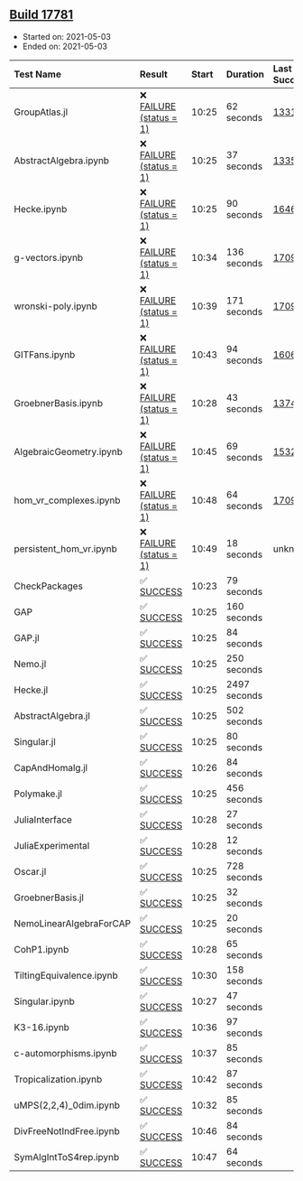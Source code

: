 ## [Build 17781](https://oscarci.mathematik.uni-kl.de/job/oscar/17781/)

* Started on: 2021-05-03
* Ended on: 2021-05-03

| Test Name    | Result | Start | Duration | Last Success | First Failure |
|:-------------|:-------|:------|:---------|:-------------|:--------------|
| GroupAtlas.jl | ❌ [FAILURE (status = 1)](https://oscarci.mathematik.uni-kl.de/job/oscar/17781/artifact/logs/build-17781/GroupAtlas.jl.log) | 10:25 | 62 seconds | [13311](https://oscarci.mathematik.uni-kl.de/job/oscar/13311/) | [13312](https://oscarci.mathematik.uni-kl.de/job/oscar/13312/) |
| AbstractAlgebra.ipynb | ❌ [FAILURE (status = 1)](https://oscarci.mathematik.uni-kl.de/job/oscar/17781/artifact/logs/build-17781/AbstractAlgebra.ipynb.log) | 10:25 | 37 seconds | [13355](https://oscarci.mathematik.uni-kl.de/job/oscar/13355/) | [13356](https://oscarci.mathematik.uni-kl.de/job/oscar/13356/) |
| Hecke.ipynb | ❌ [FAILURE (status = 1)](https://oscarci.mathematik.uni-kl.de/job/oscar/17781/artifact/logs/build-17781/Hecke.ipynb.log) | 10:25 | 90 seconds | [16463](https://oscarci.mathematik.uni-kl.de/job/oscar/16463/) | [16464](https://oscarci.mathematik.uni-kl.de/job/oscar/16464/) |
| g-vectors.ipynb | ❌ [FAILURE (status = 1)](https://oscarci.mathematik.uni-kl.de/job/oscar/17781/artifact/logs/build-17781/g-vectors.ipynb.log) | 10:34 | 136 seconds | [17099](https://oscarci.mathematik.uni-kl.de/job/oscar/17099/) | [17100](https://oscarci.mathematik.uni-kl.de/job/oscar/17100/) |
| wronski-poly.ipynb | ❌ [FAILURE (status = 1)](https://oscarci.mathematik.uni-kl.de/job/oscar/17781/artifact/logs/build-17781/wronski-poly.ipynb.log) | 10:39 | 171 seconds | [17098](https://oscarci.mathematik.uni-kl.de/job/oscar/17098/) | [17099](https://oscarci.mathematik.uni-kl.de/job/oscar/17099/) |
| GITFans.ipynb | ❌ [FAILURE (status = 1)](https://oscarci.mathematik.uni-kl.de/job/oscar/17781/artifact/logs/build-17781/GITFans.ipynb.log) | 10:43 | 94 seconds | [16068](https://oscarci.mathematik.uni-kl.de/job/oscar/16068/) | [16069](https://oscarci.mathematik.uni-kl.de/job/oscar/16069/) |
| GroebnerBasis.ipynb | ❌ [FAILURE (status = 1)](https://oscarci.mathematik.uni-kl.de/job/oscar/17781/artifact/logs/build-17781/GroebnerBasis.ipynb.log) | 10:28 | 43 seconds | [13748](https://oscarci.mathematik.uni-kl.de/job/oscar/13748/) | [13749](https://oscarci.mathematik.uni-kl.de/job/oscar/13749/) |
| AlgebraicGeometry.ipynb | ❌ [FAILURE (status = 1)](https://oscarci.mathematik.uni-kl.de/job/oscar/17781/artifact/logs/build-17781/AlgebraicGeometry.ipynb.log) | 10:45 | 69 seconds | [15322](https://oscarci.mathematik.uni-kl.de/job/oscar/15322/) | [15323](https://oscarci.mathematik.uni-kl.de/job/oscar/15323/) |
| hom_vr_complexes.ipynb | ❌ [FAILURE (status = 1)](https://oscarci.mathematik.uni-kl.de/job/oscar/17781/artifact/logs/build-17781/hom_vr_complexes.ipynb.log) | 10:48 | 64 seconds | [17099](https://oscarci.mathematik.uni-kl.de/job/oscar/17099/) | [17100](https://oscarci.mathematik.uni-kl.de/job/oscar/17100/) |
| persistent_hom_vr.ipynb | ❌ [FAILURE (status = 1)](https://oscarci.mathematik.uni-kl.de/job/oscar/17781/artifact/logs/build-17781/persistent_hom_vr.ipynb.log) | 10:49 | 18 seconds | unknown | unknown |
| CheckPackages | ✅ [SUCCESS](https://oscarci.mathematik.uni-kl.de/job/oscar/17781/artifact/logs/build-17781/CheckPackages.log) | 10:23 | 79 seconds |  |  |
| GAP | ✅ [SUCCESS](https://oscarci.mathematik.uni-kl.de/job/oscar/17781/artifact/logs/build-17781/GAP.log) | 10:25 | 160 seconds |  |  |
| GAP.jl | ✅ [SUCCESS](https://oscarci.mathematik.uni-kl.de/job/oscar/17781/artifact/logs/build-17781/GAP.jl.log) | 10:25 | 84 seconds |  |  |
| Nemo.jl | ✅ [SUCCESS](https://oscarci.mathematik.uni-kl.de/job/oscar/17781/artifact/logs/build-17781/Nemo.jl.log) | 10:25 | 250 seconds |  |  |
| Hecke.jl | ✅ [SUCCESS](https://oscarci.mathematik.uni-kl.de/job/oscar/17781/artifact/logs/build-17781/Hecke.jl.log) | 10:25 | 2497 seconds |  |  |
| AbstractAlgebra.jl | ✅ [SUCCESS](https://oscarci.mathematik.uni-kl.de/job/oscar/17781/artifact/logs/build-17781/AbstractAlgebra.jl.log) | 10:25 | 502 seconds |  |  |
| Singular.jl | ✅ [SUCCESS](https://oscarci.mathematik.uni-kl.de/job/oscar/17781/artifact/logs/build-17781/Singular.jl.log) | 10:25 | 80 seconds |  |  |
| CapAndHomalg.jl | ✅ [SUCCESS](https://oscarci.mathematik.uni-kl.de/job/oscar/17781/artifact/logs/build-17781/CapAndHomalg.jl.log) | 10:26 | 84 seconds |  |  |
| Polymake.jl | ✅ [SUCCESS](https://oscarci.mathematik.uni-kl.de/job/oscar/17781/artifact/logs/build-17781/Polymake.jl.log) | 10:25 | 456 seconds |  |  |
| JuliaInterface | ✅ [SUCCESS](https://oscarci.mathematik.uni-kl.de/job/oscar/17781/artifact/logs/build-17781/JuliaInterface.log) | 10:28 | 27 seconds |  |  |
| JuliaExperimental | ✅ [SUCCESS](https://oscarci.mathematik.uni-kl.de/job/oscar/17781/artifact/logs/build-17781/JuliaExperimental.log) | 10:28 | 12 seconds |  |  |
| Oscar.jl | ✅ [SUCCESS](https://oscarci.mathematik.uni-kl.de/job/oscar/17781/artifact/logs/build-17781/Oscar.jl.log) | 10:25 | 728 seconds |  |  |
| GroebnerBasis.jl | ✅ [SUCCESS](https://oscarci.mathematik.uni-kl.de/job/oscar/17781/artifact/logs/build-17781/GroebnerBasis.jl.log) | 10:25 | 32 seconds |  |  |
| NemoLinearAlgebraForCAP | ✅ [SUCCESS](https://oscarci.mathematik.uni-kl.de/job/oscar/17781/artifact/logs/build-17781/NemoLinearAlgebraForCAP.log) | 10:25 | 20 seconds |  |  |
| CohP1.ipynb | ✅ [SUCCESS](https://oscarci.mathematik.uni-kl.de/job/oscar/17781/artifact/logs/build-17781/CohP1.ipynb.log) | 10:28 | 65 seconds |  |  |
| TiltingEquivalence.ipynb | ✅ [SUCCESS](https://oscarci.mathematik.uni-kl.de/job/oscar/17781/artifact/logs/build-17781/TiltingEquivalence.ipynb.log) | 10:30 | 158 seconds |  |  |
| Singular.ipynb | ✅ [SUCCESS](https://oscarci.mathematik.uni-kl.de/job/oscar/17781/artifact/logs/build-17781/Singular.ipynb.log) | 10:27 | 47 seconds |  |  |
| K3-16.ipynb | ✅ [SUCCESS](https://oscarci.mathematik.uni-kl.de/job/oscar/17781/artifact/logs/build-17781/K3-16.ipynb.log) | 10:36 | 97 seconds |  |  |
| c-automorphisms.ipynb | ✅ [SUCCESS](https://oscarci.mathematik.uni-kl.de/job/oscar/17781/artifact/logs/build-17781/c-automorphisms.ipynb.log) | 10:37 | 85 seconds |  |  |
| Tropicalization.ipynb | ✅ [SUCCESS](https://oscarci.mathematik.uni-kl.de/job/oscar/17781/artifact/logs/build-17781/Tropicalization.ipynb.log) | 10:42 | 87 seconds |  |  |
| uMPS(2,2,4)_0dim.ipynb | ✅ [SUCCESS](https://oscarci.mathematik.uni-kl.de/job/oscar/17781/artifact/logs/build-17781/uMPS-2-2-4-_0dim.ipynb.log) | 10:32 | 85 seconds |  |  |
| DivFreeNotIndFree.ipynb | ✅ [SUCCESS](https://oscarci.mathematik.uni-kl.de/job/oscar/17781/artifact/logs/build-17781/DivFreeNotIndFree.ipynb.log) | 10:46 | 84 seconds |  |  |
| SymAlgIntToS4rep.ipynb | ✅ [SUCCESS](https://oscarci.mathematik.uni-kl.de/job/oscar/17781/artifact/logs/build-17781/SymAlgIntToS4rep.ipynb.log) | 10:47 | 64 seconds |  |  |

